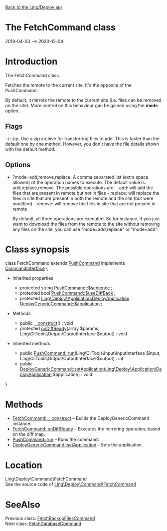 [Back to the Ling/Deploy api](https://github.com/lingtalfi/Deploy/blob/master/doc/api/Ling/Deploy.md)



The FetchCommand class
================
2019-04-03 --> 2020-12-04






Introduction
============

The FetchCommand class.

Fetches the remote to the current site.
It's the opposite of the PushCommand.


By default, it mirrors the remote to the current site (i.e. files can be removed on the site).
More control on this behaviour gan be gained using the **mode** option.



Flags
----------

-z: zip. Use a zip archive for transferring files to add. This is faster than the default one by one method.
         However, you don't have the file details shown with the default method.


Options
------------

- ?mode=add,remove,replace.
     A comma separated list (extra space allowed) of the operation names to execute.
     The default value is: add,replace,remove.
     The possible operations are:
         - add: will add the files that are present in remote but not in files
         - replace: will replace the files in site that are present in both the remote and the site (but were modified)
         - remove: will remove the files in site that are not present in remote

     By default, all three operations are executed.
     So for instance, if you just want to download the files from the remote to the site without removing any
     files on the site, you can use "mode=add,replace" or "mode=add".



Class synopsis
==============


class <span class="pl-k">FetchCommand</span> extends [PushCommand](https://github.com/lingtalfi/Deploy/blob/master/doc/api/Ling/Deploy/Command/PushCommand.md) implements [CommandInterface](https://github.com/lingtalfi/CliTools/blob/master/doc/api/Ling/CliTools/Command/CommandInterface.md) {

- Inherited properties
    - protected string [PushCommand::$sentence](#property-sentence) ;
    - protected bool [PushCommand::$useDiffBack](#property-useDiffBack) ;
    - protected [Ling\Deploy\Application\DeployApplication](https://github.com/lingtalfi/Deploy/blob/master/doc/api/Ling/Deploy/Application/DeployApplication.md) [DeployGenericCommand::$application](#property-application) ;

- Methods
    - public [__construct](https://github.com/lingtalfi/Deploy/blob/master/doc/api/Ling/Deploy/Command/FetchCommand/__construct.md)() : void
    - protected [onDiffReady](https://github.com/lingtalfi/Deploy/blob/master/doc/api/Ling/Deploy/Command/FetchCommand/onDiffReady.md)(array $params, Ling\CliTools\Output\OutputInterface $output) : void

- Inherited methods
    - public [PushCommand::run](https://github.com/lingtalfi/Deploy/blob/master/doc/api/Ling/Deploy/Command/PushCommand/run.md)(Ling\CliTools\Input\InputInterface $input, Ling\CliTools\Output\OutputInterface $output) : int
    - public [DeployGenericCommand::setApplication](https://github.com/lingtalfi/Deploy/blob/master/doc/api/Ling/Deploy/Command/DeployGenericCommand/setApplication.md)([Ling\Deploy\Application\DeployApplication](https://github.com/lingtalfi/Deploy/blob/master/doc/api/Ling/Deploy/Application/DeployApplication.md) $application) : void

}






Methods
==============

- [FetchCommand::__construct](https://github.com/lingtalfi/Deploy/blob/master/doc/api/Ling/Deploy/Command/FetchCommand/__construct.md) &ndash; Builds the DeployGenericCommand instance.
- [FetchCommand::onDiffReady](https://github.com/lingtalfi/Deploy/blob/master/doc/api/Ling/Deploy/Command/FetchCommand/onDiffReady.md) &ndash; Executes the mirroring operation, based on the diff map.
- [PushCommand::run](https://github.com/lingtalfi/Deploy/blob/master/doc/api/Ling/Deploy/Command/PushCommand/run.md) &ndash; Runs the command.
- [DeployGenericCommand::setApplication](https://github.com/lingtalfi/Deploy/blob/master/doc/api/Ling/Deploy/Command/DeployGenericCommand/setApplication.md) &ndash; Sets the application.





Location
=============
Ling\Deploy\Command\FetchCommand<br>
See the source code of [Ling\Deploy\Command\FetchCommand](https://github.com/lingtalfi/Deploy/blob/master/Command/FetchCommand.php)



SeeAlso
==============
Previous class: [FetchBackupFilesCommand](https://github.com/lingtalfi/Deploy/blob/master/doc/api/Ling/Deploy/Command/FetchBackupFilesCommand.md)<br>Next class: [FetchDatabaseCommand](https://github.com/lingtalfi/Deploy/blob/master/doc/api/Ling/Deploy/Command/FetchDatabaseCommand.md)<br>
